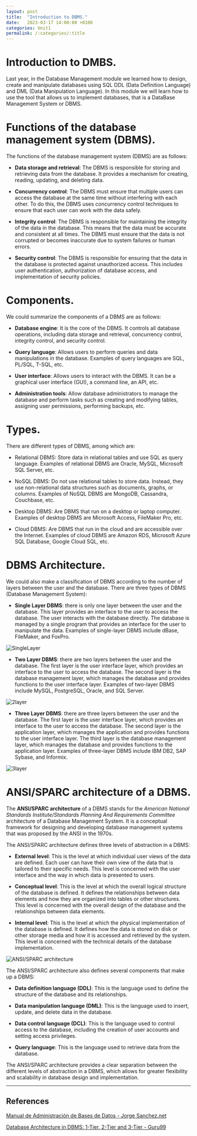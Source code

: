 ```yaml
---
layout: post
title:  "Introduction to DBMS."
date:   2023-03-17 14:00:00 +0100
categories: Unit1
permalink: /:categories/:title
---
```

# Introduction to DMBS.

Last year, in the Database Management module we learned how to design, create and manipulate databases using SQL DDL (Data Definition Language) and DML (Data Manipulation Language). In this module we will learn how to use the tool that allows us to implement databases, that is a DataBase Management System or DBMS.

# Functions of the database management system (DBMS).

The functions of the database management system (DBMS) are as follows:

- **Data storage and retrieval**: The DBMS is responsible for storing and retrieving data from the database. It provides a mechanism for creating, reading, updating, and deleting data.

- **Concurrency control**: The DBMS must ensure that multiple users can access the database at the same time without interfering with each other. To do this, the DBMS uses concurrency control techniques to ensure that each user can work with the data safely.

- **Integrity control**: The DBMS is responsible for maintaining the integrity of the data in the database. This means that the data must be accurate and consistent at all times. The DBMS must ensure that the data is not corrupted or becomes inaccurate due to system failures or human errors.

- **Security control**: The DBMS is responsible for ensuring that the data in the database is protected against unauthorized access. This includes user authentication, authorization of database access, and implementation of security policies.

# Components.

We could summarize the components of a DBMS are as follows:

- **Database engine**: It is the core of the DBMS. It controls all database operations, including data storage and retrieval, concurrency control, integrity control, and security control.

- **Query language**: Allows users to perform queries and data manipulations in the database. Examples of query languages are SQL, PL/SQL, T-SQL, etc.

- **User interface**: Allows users to interact with the DBMS. It can be a graphical user interface (GUI), a command line, an API, etc.

- **Administration tools**: Allow database administrators to manage the database and perform tasks such as creating and modifying tables, assigning user permissions, performing backups, etc.

# Types.

There are different types of DBMS, among which are:

- Relational DBMS: Store data in relational tables and use SQL as query language. Examples of relational DBMS are Oracle, MySQL, Microsoft SQL Server, etc.

- NoSQL DBMS: Do not use relational tables to store data. Instead, they use non-relational data structures such as documents, graphs, or columns. Examples of NoSQL DBMS are MongoDB, Cassandra, Couchbase, etc.

- Desktop DBMS: Are DBMS that run on a desktop or laptop computer. Examples of desktop DBMS are Microsoft Access, FileMaker Pro, etc.

- Cloud DBMS: Are DBMS that run in the cloud and are accessible over the Internet. Examples of cloud DBMS are Amazon RDS, Microsoft Azure SQL Database, Google Cloud SQL, etc.

# DBMS Architecture.

We could also make a classification of DBMS according to the number of layers between the user and the database. There are three types of DBMS (Database Management System):

- **Single Layer DBMS**: there is only one layer between the user and the database. This layer provides an interface to the user to access the database. The user interacts with the database directly. The database is managed by a single program that provides an interface for the user to manipulate the data. Examples of single-layer DBMS include dBase, FileMaker, and FoxPro.

![SingleLayer](https://jorgesanchez.net/manuales/abd/bases-sgbd-web-resources/image/3.png)

- **Two Layer DBMS**: there are two layers between the user and the database. The first layer is the user interface layer, which provides an interface to the user to access the database. The second layer is the database management layer, which manages the database and provides functions to the user interface layer.  Examples of two-layer DBMS include MySQL, PostgreSQL, Oracle, and SQL Server.

![2layer](https://jorgesanchez.net/manuales/abd/bases-sgbd-web-resources/image/4.png)

- **Three Layer DBMS**: there are three layers between the user and the database. The first layer is the user interface layer, which provides an interface to the user to access the database. The second layer is the application layer, which manages the application and provides functions to the user interface layer. The third layer is the database management layer, which manages the database and provides functions to the application layer. Examples of three-layer DBMS include IBM DB2, SAP Sybase, and Informix.

![3layer](https://jorgesanchez.net/manuales/abd/bases-sgbd-web-resources/image/5.png)

# ANSI/SPARC architecture of a DBMS.

The **ANSI/SPARC architecture** of a DBMS stands for the *American National Standards Institute/Standards Planning And Requirements Committee* architecture of a Database Management System. It is a conceptual framework for designing and developing database management systems that was proposed by the ANSI in the 1970s.

The ANSI/SPARC architecture defines three levels of abstraction in a DBMS:

- **External level**: This is the level at which individual user views of the data are defined. Each user can have their own view of the data that is tailored to their specific needs. This level is concerned with the user interface and the way in which data is presented to users.

- **Conceptual level**: This is the level at which the overall logical structure of the database is defined. It defines the relationships between data elements and how they are organized into tables or other structures. This level is concerned with the overall design of the database and the relationships between data elements.

- **Internal level**: This is the level at which the physical implementation of the database is defined. It defines how the data is stored on disk or other storage media and how it is accessed and retrieved by the system. This level is concerned with the technical details of the database implementation.

![ANSI/SPARC architecture](https://upload.wikimedia.org/wikipedia/commons/d/df/4-2_ANSI-SPARC_three_level_architecture.jpg)

The ANSI/SPARC architecture also defines several components that make up a DBMS:

- **Data definition language (DDL)**: This is the language used to define the structure of the database and its relationships.

- **Data manipulation language (DML)**: This is the language used to insert, update, and delete data in the database.

- **Data control language (DCL)**: This is the language used to control access to the database, including the creation of user accounts and setting access privileges.

- **Query language**: This is the language used to retrieve data from the database.

The ANSI/SPARC architecture provides a clear separation between the different levels of abstraction in a DBMS, which allows for greater flexibility and scalability in database design and implementation.

---

## References
[Manual de Administración de Bases de Datos - Jorge Sanchez.net](https://jorgesanchez.net/manuales/abd/bases-sgbd.html)

[Database Architecture in DBMS: 1-Tier, 2-Tier and 3-Tier - Guru99](https://www.guru99.com/dbms-architecture.html)